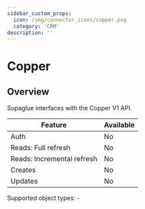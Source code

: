 ```yaml
---
sidebar_custom_props:
  icon: /img/connector_icons/copper.png
  category: 'CRM'
description: ''
---
```


# Copper

## Overview

Supaglue interfaces with the Copper V1 API.

| Feature                    | Available |
| -------------------------- | --------- |
| Auth                       | No        |
| Reads: Full refresh        | No        |
| Reads: Incremental refresh | No        |
| Creates                    | No        |
| Updates                    | No        |

Supported object types: -

